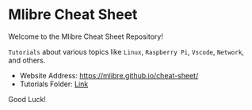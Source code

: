 # Mlibre Cheat Sheet

Welcome to the Mlibre Cheat Sheet Repository!

`Tutorials` about various topics like `Linux`, `Raspberry Pi`, `Vscode`, `Network`, and others.

* Website Address: <https://mlibre.github.io/cheat-sheet/>
* Tutorials Folder: [Link](./Tutorials/)

Good Luck!
